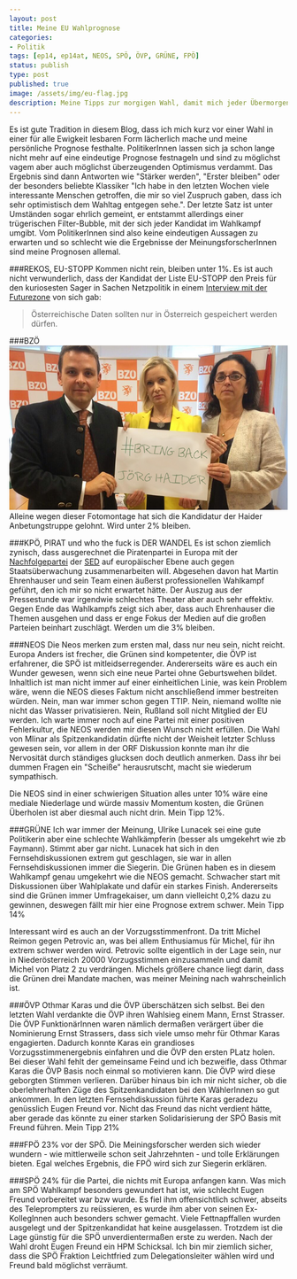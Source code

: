 ```yaml
---
layout: post
title: Meine EU Wahlprognose
categories:
- Politik
tags: [ep14, ep14at, NEOS, SPÖ, ÖVP, GRÜNE, FPÖ]
status: publish
type: post
published: true
image: /assets/img/eu-flag.jpg
description: Meine Tipps zur morgigen Wahl, damit mich jeder Übermorgen auslachen kann!-)
---
```



Es ist gute Tradition in diesem Blog, dass ich mich kurz vor einer Wahl in einer für alle Ewigkeit lesbaren Form lächerlich mache und meine persönliche Prognose festhalte. PolitikerInnen lassen sich ja schon lange nicht mehr auf eine eindeutige Prognose festnageln und sind zu möglichst vagem aber auch möglichst überzeugenden Optimismus verdammt. Das Ergebnis sind dann Antworten wie "Stärker werden", "Erster bleiben" oder der besonders beliebte Klassiker "Ich habe in den letzten Wochen viele interessante Menschen getroffen, die mir so viel Zuspruch gaben, dass ich sehr optimistisch dem Wahltag entgegen sehe.". Der letzte Satz ist unter Umständen sogar ehrlich gemeint, er entstammt allerdings einer trügerischen Filter-Bubble, mit der sich jeder Kandidat im Wahlkampf umgibt. Vom PolitikerInnen sind also keine eindeutigen Aussagen zu erwarten und so schlecht wie die Ergebnisse der MeinungsforscherInnen sind meine Prognosen allemal.

###REKOS, EU-STOPP
Kommen nicht rein, bleiben unter 1%. Es ist auch nicht verwunderlich, dass der Kandidat der Liste EU-STOPP den Preis für den kuriosesten Sager in Sachen Netzpolitik in einem [Interview mit der Futurezone](http://futurezone.at/netzpolitik/eu-wahl-snowden-privatkopie-und-datenkraken/65.291.240#section-65305126) von sich gab:

> Österreichische Daten sollten nur in Österreich gespeichert werden dürfen.

###BZÖ
![Quelle: unbekannt](/assets/img/bringbackjoerghaider_690.jpg)
Alleine wegen dieser Fotomontage hat sich die Kandidatur der Haider Anbetungstruppe gelohnt. Wird unter 2% bleiben.

###KPÖ, PIRAT und who the fuck is DER WANDEL
Es ist schon ziemlich zynisch, dass ausgerechnet die Piratenpartei in Europa mit der [Nachfolgepartei](https://de.wikipedia.org/wiki/Partei_des_Demokratischen_Sozialismus) der [SED](https://de.wikipedia.org/wiki/Sozialistische_Einheitspartei_Deutschlands) auf europäischer Ebene auch gegen Staatsüberwachung zusammenarbeiten will. Abgesehen davon hat Martin Ehrenhauser und sein Team einen äußerst professionellen Wahlkampf geführt, den ich mir so nicht erwartet hätte. Der Auszug aus der Pressestunde war irgendwie schlechtes Theater aber auch sehr effektiv. Gegen Ende das Wahlkampfs zeigt sich aber, dass auch Ehrenhauser die Themen ausgehen und dass er enge Fokus der Medien auf die großen Parteien beinhart zuschlägt. Werden um die 3% bleiben.

###NEOS
Die Neos merken zum ersten mal, dass nur neu sein, nicht reicht. Europa Anders ist frecher, die Grünen sind kompetenter, die ÖVP ist erfahrener, die SPÖ ist mitleidserregender. Andererseits wäre es auch ein Wunder gewesen, wenn sich eine neue Partei ohne Geburtswehen bildet. Inhaltlich ist man nicht immer auf einer einheitlichen Linie, was kein Problem wäre, wenn die NEOS dieses Faktum nicht anschließend immer bestreiten würden. Nein, man war immer schon gegen TTIP. Nein, niemand wollte nie nicht das Wasser privatisieren. Nein, Rußland soll nicht Mitglied der EU werden. Ich warte immer noch auf eine Partei mit einer positiven Fehlerkultur, die NEOS werden mir diesen Wunsch nicht erfüllen. Die Wahl von Mlinar als Spitzenkandidatin dürfte nicht der Weisheit letzter Schluss gewesen sein, vor allem in der ORF Diskussion konnte man ihr die Nervosität durch ständiges glucksen doch deutlich anmerken. Dass ihr bei dummen Fragen ein "Scheiße" herausrutscht, macht sie wiederum sympathisch. 

Die NEOS sind in einer schwierigen Situation alles unter 10% wäre eine mediale Niederlage und würde massiv Momentum kosten, die Grünen Überholen ist aber diesmal auch nicht drin. Mein Tipp 12%.

###GRÜNE
Ich war immer der Meinung, Ulrike Lunacek sei eine gute Politikerin aber eine schlechte Wahlkämpferin (besser als umgekehrt wie zb Faymann). Stimmt aber gar nicht. Lunacek hat sich in den Fernsehdiskussionen extrem gut geschlagen, sie war in allen Fernsehdiskussionen immer die Siegerin. Die Grünen haben es in diesem Wahlkampf genau umgekehrt wie die NEOS gemacht. Schwacher start mit Diskussionen über Wahlplakate und dafür ein starkes Finish. Andererseits sind die Grünen immer Umfragekaiser, um dann vielleicht 0,2% dazu zu gewinnen, deswegen fällt mir hier eine Prognose extrem schwer. Mein Tipp 14%

Interessant wird es auch an der Vorzugsstimmenfront. Da tritt Michel Reimon gegen Petrovic an, was bei allem Enthusiamus für Michel, für ihn extrem schwer werden wird. Petrovic sollte eigentlich in der Lage sein, nur in Niederösterreich 20000 Vorzugsstimmen einzusammeln und damit Michel von Platz 2 zu verdrängen. Michels größere chance liegt darin, dass die Grünen drei Mandate machen, was meiner Meining nach wahrscheinlich ist.


###ÖVP
Othmar Karas und die ÖVP überschätzen sich selbst. Bei den letzten Wahl verdankte die ÖVP ihren Wahlsieg einem Mann, Ernst Strasser. Die ÖVP FunktionärInnen waren nämlich dermaßen verärgert über die Nominierung Ernst Strassers, dass sich viele umso mehr für Othmar Karas engagierten. Dadurch konnte Karas ein grandioses Vorzugsstimmenergebnis einfahren und die ÖVP den ersten PLatz holen. Bei dieser Wahl fehlt der gemeinsame Feind und ich bezweifle, dass Othmar Karas die ÖVP Basis noch einmal so motivieren kann. Die ÖVP wird diese geborgten Stimmen verlieren. Darüber hinaus bin ich mir nicht sicher, ob die oberlehrerhaften Züge des Spitzenkandidaten bei den WählerInnen so gut ankommen. In den letzten Fernsehdiskussion führte Karas geradezu genüsslich Eugen Freund vor. Nicht das Freund das nicht verdient hätte, aber gerade das könnte zu einer starken Solidarisierung der SPÖ Basis mit Freund führen. Mein Tipp 21%


###FPÖ
23% vor der SPÖ. Die Meiningsforscher werden sich wieder wundern - wie mittlerweile schon seit Jahrzehnten - und tolle Erklärungen bieten. Egal welches Ergebnis, die FPÖ wird sich zur Siegerin erklären.


###SPÖ
24% für die Partei, die nichts mit Europa anfangen kann. Was mich am SPÖ Wahlkampf besonders gewundert hat ist, wie schlecht Eugen Freund vorbereitet war bzw wurde. Es fiel ihm offensichtlich schwer, abseits des Teleprompters zu reüssieren, es wurde ihm aber von seinen Ex-KollegInnen auch besonders schwer gemacht. Viele Fettnapffallen wurden ausgelegt und der Spitzenkandidat hat keine ausgelassen. Trotzdem ist die Lage günstig für die SPÖ unverdientermaßen erste zu werden. Nach der Wahl droht Eugen Freund ein HPM Schicksal. Ich bin mir ziemlich sicher, dass die SPÖ Fraktion Leichtfried zum Delegationsleiter wählen wird und Freund bald möglichst verräumt.